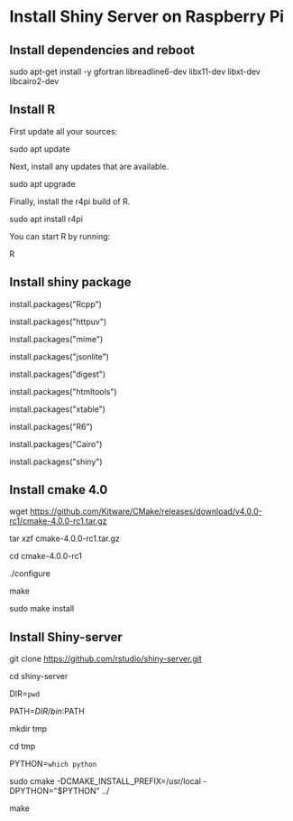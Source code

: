 # Install Shiny Server on Raspberry Pi
## Install dependencies and reboot
sudo apt-get install -y gfortran libreadline6-dev libx11-dev libxt-dev libcairo2-dev

## Install R
First update all your sources:

sudo apt update

Next, install any updates that are available.

sudo apt upgrade

Finally, install the r4pi build of R.

sudo apt install r4pi

You can start R by running:

R

## Install shiny package

install.packages("Rcpp")

install.packages("httpuv")

install.packages("mime")

install.packages("jsonlite")

install.packages("digest")

install.packages("htmltools")

install.packages("xtable")

install.packages("R6")

install.packages("Cairo")

install.packages("shiny")

## Install cmake 4.0

wget https://github.com/Kitware/CMake/releases/download/v4.0.0-rc1/cmake-4.0.0-rc1.tar.gz

tar xzf cmake-4.0.0-rc1.tar.gz

cd cmake-4.0.0-rc1

./configure

make

sudo make install

## Install Shiny-server

git clone https://github.com/rstudio/shiny-server.git

cd shiny-server

DIR=`pwd`

PATH=$DIR/bin:$PATH

mkdir tmp

cd tmp

PYTHON=`which python`

sudo cmake -DCMAKE_INSTALL_PREFIX=/usr/local -DPYTHON="$PYTHON" ../

make
